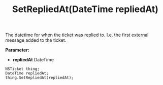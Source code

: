 ﻿---
uid: crmscript_ref_NSTicket_SetRepliedAt
title: SetRepliedAt(DateTime repliedAt)
intellisense: NSTicket.SetRepliedAt
keywords: NSTicket, GetRepliedAt
so.topic: reference
---

The datetime for when the ticket was replied to. I.e. the first external message added to the ticket.

**Parameter:** 
 - **repliedAt** DateTime

```crmscript
NSTicket thing;
DateTime repliedAt;
thing.SetRepliedAt(repliedAt);
```

